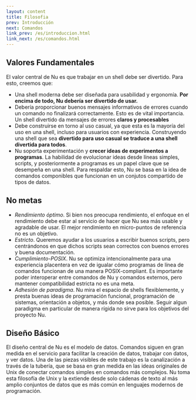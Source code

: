 ```yaml
---
layout: content
title: Filosofia
prev: Introducción
next: Comandos
link_prev: /es/introduccion.html
link_next: /es/comandos.html
---
```


## Valores Fundamentales

El valor central de Nu es que trabajar en un shell debe ser divertido. Para esto, creemos que:

- Una shell moderna debe ser diseñada para usabilidad y ergonomía. **Por encima de todo, Nu debería ser divertido de usar.**
- Debería proporcionar buenos mensajes informativos de errores cuando un comando no finalizará correctamente. Esto es de vital importancia. Un shell divertido da mensajes de errores **claros y procesables**
- Debe construirse en torno al uso casual, ya que esta es la mayoría del uso en una shell, incluso para usuarios con experiencia. Construyendo una shell que sea **divertido para uso casual se traduce a una shell divertida para todos**.
- Nu soporta experimentación y **crecer ideas de experimentos a programas**. La habilidad de evolucionar ideas desde líneas simples, scripts, y posteriormente a programas es un papel clave que se desempeña en una shell. Para respaldar esto, Nu se basa en la idea de comandos componibles que funcionan en un conjutos compartido de tipos de datos.

## No metas

- *Rendimiento óptimo*. Si bien nos preocupa rendimiento, el enfoque en el rendimiento debe estar al servicio de hacer que Nu sea más usable y agradable de usar. El mejor rendimiento en micro-puntos de referencia no es un objetivo.
- *Estricto*. Queremos ayudar a los usuarios a escribir buenos scripts, pero centrándonos en que dichos scripts sean correctos con buenos errores y buena documentación.
- *Cumplimiento-POSIX*. Nu se optimiza intencionalmente para una experiencia placentera en vez de igualar cómo programas de línea de comandos funcionan de una manera POSIX-compliant. Es importante poder interoperar entre comandos de Nu y comandos externos, pero mantener compatibilidad estricta no es una meta. 
- *Adhesión de paradigma*. Nu mira el espacio de shells flexiblemente, y presta buenas ideas de programación funcional, programación de sistemas, orientación a objetos, y más donde sea posible. Seguir algun paradigma en particular de manera rígida no sirve para los objetivos del proyecto Nu.

## Diseño Básico

El diseño central de Nu es el modelo de datos. Comandos siguen en gran medida en el servicio para facilitar la creación de datos, trabajar con datos, y ver datos. Una de las piezas visibles de este trabajo es la canalización a través de la tubería, que se basa en gran medida en las ideas originales de Unix de conectar comandos simples en comandos más complejos. Nu toma esta filosofía de Unix y la extiende desde solo cádenas de texto al más amplio conjuntos de datos que es más común en lenguajes modernos de programación.

